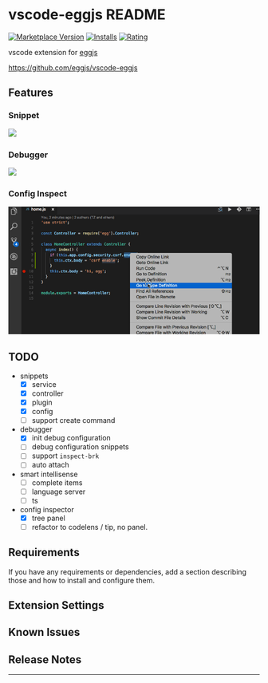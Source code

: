# vscode-eggjs README

[![Marketplace Version](https://vsmarketplacebadge.apphb.com/version/atian25.eggjs.svg)](https://marketplace.visualstudio.com/items?itemName=atian25.eggjs)
[![Installs](https://vsmarketplacebadge.apphb.com/installs/atian25.eggjs.svg)](https://marketplace.visualstudio.com/items?itemName=atian25.eggjs)
[![Rating](https://vsmarketplacebadge.apphb.com/rating/atian25.eggjs.svg)](https://marketplace.visualstudio.com/items?itemName=atian25.eggjs)

vscode extension for [eggjs]

https://github.com/eggjs/vscode-eggjs

## Features

### Snippet

![](https://github.com/eggjs/vscode-eggjs/raw/master/snapshot/snippet.gif)

### Debugger

![](https://github.com/eggjs/vscode-eggjs/raw/master/snapshot/debugger.gif)

### Config Inspect

![](https://github.com/eggjs/vscode-eggjs/raw/master/snapshot/config.gif)

## TODO

- snippets
  - [x] service
  - [x] controller
  - [x] plugin
  - [x] config
  - [ ] support create command
- debugger
  - [x] init debug configuration
  - [ ] debug configuration snippets
  - [ ] support `inspect-brk`
  - [ ] auto attach
- smart intellisense
  - [ ] complete items
  - [ ] language server
  - [ ] ts
- config inspector
  - [x] tree panel
  - [ ] refactor to codelens / tip, no panel.

## Requirements

If you have any requirements or dependencies, add a section describing those and how to install and configure them.

## Extension Settings

<!--
Include if your extension adds any VS Code settings through the `contributes.configuration` extension point.

For example:

This extension contributes the following settings:

* `myExtension.enable`: enable/disable this extension
* `myExtension.thing`: set to `blah` to do something
-->

## Known Issues

## Release Notes

<!-- https://atian25.visualstudio.com/_details/security/tokens -->

-----------------------------------------------------------------------------------------------------------

[eggjs]: https://eggjs.org/